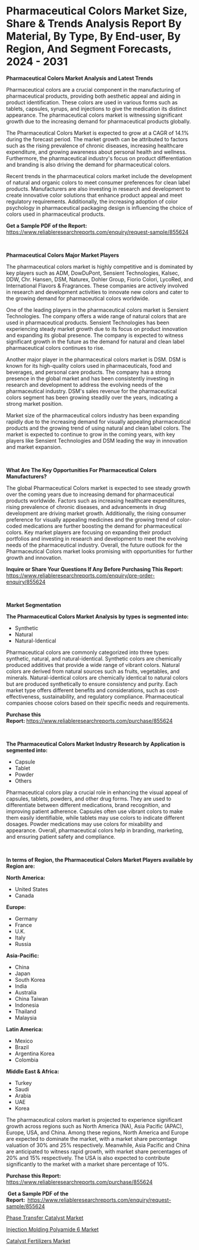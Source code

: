 <p><h1>Pharmaceutical Colors Market Size, Share & Trends Analysis Report By Material, By Type, By End-user, By Region, And Segment Forecasts, 2024 - 2031</h1></p><p><strong>Pharmaceutical Colors Market Analysis and Latest Trends</strong></p>
<p><p>Pharmaceutical colors are a crucial component in the manufacturing of pharmaceutical products, providing both aesthetic appeal and aiding in product identification. These colors are used in various forms such as tablets, capsules, syrups, and injections to give the medication its distinct appearance. The pharmaceutical colors market is witnessing significant growth due to the increasing demand for pharmaceutical products globally.</p><p>The Pharmaceutical Colors Market is expected to grow at a CAGR of 14.1% during the forecast period. The market growth can be attributed to factors such as the rising prevalence of chronic diseases, increasing healthcare expenditure, and growing awareness about personal health and wellness. Furthermore, the pharmaceutical industry's focus on product differentiation and branding is also driving the demand for pharmaceutical colors.</p><p>Recent trends in the pharmaceutical colors market include the development of natural and organic colors to meet consumer preferences for clean label products. Manufacturers are also investing in research and development to create innovative color solutions that enhance product appeal and meet regulatory requirements. Additionally, the increasing adoption of color psychology in pharmaceutical packaging design is influencing the choice of colors used in pharmaceutical products.</p></p>
<p><strong>Get a Sample PDF of the Report:&nbsp;</strong> <a href="https://www.reliableresearchreports.com/enquiry/request-sample/855624">https://www.reliableresearchreports.com/enquiry/request-sample/855624</a></p>
<p>&nbsp;</p>
<p><strong>Pharmaceutical Colors Major Market Players</strong></p>
<p><p>The pharmaceutical colors market is highly competitive and is dominated by key players such as ADM, DowDuPont, Sensient Technologies, Kalsec, DDW, Chr. Hansen, DSM, Naturex, Dohler Group, Fiorio Colori, LycoRed, and International Flavors & Fragrances. These companies are actively involved in research and development activities to innovate new colors and cater to the growing demand for pharmaceutical colors worldwide.</p><p>One of the leading players in the pharmaceutical colors market is Sensient Technologies. The company offers a wide range of natural colors that are used in pharmaceutical products. Sensient Technologies has been experiencing steady market growth due to its focus on product innovation and expanding its global presence. The company is expected to witness significant growth in the future as the demand for natural and clean label pharmaceutical colors continues to rise.</p><p>Another major player in the pharmaceutical colors market is DSM. DSM is known for its high-quality colors used in pharmaceuticals, food and beverages, and personal care products. The company has a strong presence in the global market and has been consistently investing in research and development to address the evolving needs of the pharmaceutical industry. DSM's sales revenue for the pharmaceutical colors segment has been growing steadily over the years, indicating a strong market position.</p><p>Market size of the pharmaceutical colors industry has been expanding rapidly due to the increasing demand for visually appealing pharmaceutical products and the growing trend of using natural and clean label colors. The market is expected to continue to grow in the coming years, with key players like Sensient Technologies and DSM leading the way in innovation and market expansion.</p></p>
<p>&nbsp;</p>
<p><strong>What Are The Key Opportunities For Pharmaceutical Colors Manufacturers?</strong></p>
<p><p>The global Pharmaceutical Colors market is expected to see steady growth over the coming years due to increasing demand for pharmaceutical products worldwide. Factors such as increasing healthcare expenditures, rising prevalence of chronic diseases, and advancements in drug development are driving market growth. Additionally, the rising consumer preference for visually appealing medicines and the growing trend of color-coded medications are further boosting the demand for pharmaceutical colors. Key market players are focusing on expanding their product portfolios and investing in research and development to meet the evolving needs of the pharmaceutical industry. Overall, the future outlook for the Pharmaceutical Colors market looks promising with opportunities for further growth and innovation.</p></p>
<p><strong>Inquire or Share Your Questions If Any Before Purchasing This Report:</strong> <a href="https://www.reliableresearchreports.com/enquiry/pre-order-enquiry/855624">https://www.reliableresearchreports.com/enquiry/pre-order-enquiry/855624</a></p>
<p>&nbsp;</p>
<p><strong>Market Segmentation</strong></p>
<p><strong>The Pharmaceutical Colors Market Analysis by types is segmented into:</strong></p>
<p><ul><li>Synthetic</li><li>Natural</li><li>Natural-Identical</li></ul></p>
<p><p>Pharmaceutical colors are commonly categorized into three types: synthetic, natural, and natural-identical. Synthetic colors are chemically produced additives that provide a wide range of vibrant colors. Natural colors are derived from natural sources such as fruits, vegetables, and minerals. Natural-identical colors are chemically identical to natural colors but are produced synthetically to ensure consistency and purity. Each market type offers different benefits and considerations, such as cost-effectiveness, sustainability, and regulatory compliance. Pharmaceutical companies choose colors based on their specific needs and requirements.</p></p>
<p><strong>Purchase this Report:&nbsp;</strong><a href="https://www.reliableresearchreports.com/purchase/855624">https://www.reliableresearchreports.com/purchase/855624</a></p>
<p>&nbsp;</p>
<p><strong>The Pharmaceutical Colors Market Industry Research by Application is segmented into:</strong></p>
<p><ul><li>Capsule</li><li>Tablet</li><li>Powder</li><li>Others</li></ul></p>
<p><p>Pharmaceutical colors play a crucial role in enhancing the visual appeal of capsules, tablets, powders, and other drug forms. They are used to differentiate between different medications, brand recognition, and improving patient adherence. Capsules often use vibrant colors to make them easily identifiable, while tablets may use colors to indicate different dosages. Powder medications may use colors for mixability and appearance. Overall, pharmaceutical colors help in branding, marketing, and ensuring patient safety and compliance.</p></p>
<p>&nbsp;</p>
<p><strong>In terms of Region, the Pharmaceutical Colors Market Players available by Region are:</strong></p>
<p>
    <p> <strong> North America: </strong>
        <ul>
            <li>United States</li>
            <li>Canada</li>
        </ul>
        </p> 
    <p> <strong> Europe: </strong>
        <ul>
            <li>Germany</li>
            <li>France</li>
            <li>U.K.</li>
            <li>Italy</li>
            <li>Russia</li>
        </ul>
        </p> 
    <p> <strong> Asia-Pacific: </strong>
        <ul>
            <li>China</li>
            <li>Japan</li>
            <li>South Korea</li>
            <li>India</li>
            <li>Australia</li>
            <li>China Taiwan</li>
            <li>Indonesia</li>
            <li>Thailand</li>
            <li>Malaysia</li>
        </ul>
        </p> 
    <p> <strong> Latin America: </strong>
        <ul>
            <li>Mexico</li>
            <li>Brazil</li>
            <li>Argentina Korea</li>
            <li>Colombia</li>
        </ul>
        </p> 
    <p> <strong> Middle East & Africa: </strong>
        <ul>
            <li>Turkey</li>
            <li>Saudi</li>
            <li>Arabia</li>
            <li>UAE</li>
            <li>Korea</li>
        </ul>
    </p>
    </p>
<p><p>The pharmaceutical colors market is projected to experience significant growth across regions such as North America (NA), Asia Pacific (APAC), Europe, USA, and China. Among these regions, North America and Europe are expected to dominate the market, with a market share percentage valuation of 30% and 25% respectively. Meanwhile, Asia Pacific and China are anticipated to witness rapid growth, with market share percentages of 20% and 15% respectively. The USA is also expected to contribute significantly to the market with a market share percentage of 10%.</p></p>
<p><strong>Purchase this Report: </strong><a href="https://www.reliableresearchreports.com/purchase/855624">https://www.reliableresearchreports.com/purchase/855624</a></p>
<p>&nbsp;<strong>Get a Sample PDF of the Report:&nbsp;&nbsp;</strong><a href="https://www.reliableresearchreports.com/enquiry/request-sample/855624">https://www.reliableresearchreports.com/enquiry/request-sample/855624</a></p>
<p><strong></strong></p>
<p><p><a href="https://github.com/angelajermaine/Market-Research-Report-List-2/blob/main/phase-transfer-catalyst-market.md">Phase Transfer Catalyst Market</a></p><p><a href="https://view.publitas.com/reportprime-1/injection-molding-polyamide-6-market-size-global-industry-overview-market-segmentation-and-forecast-2023-to-2030/">Injection Molding Polyamide 6 Market</a></p><p><a href="https://github.com/provorikovar/Market-Research-Report-List-3/blob/main/catalyst-fertilizers-market.md">Catalyst Fertilizers Market</a></p></p>